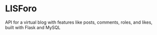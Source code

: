 # LISForo
API for a virtual blog with features like posts, comments, roles, and likes, built with Flask and MySQL

